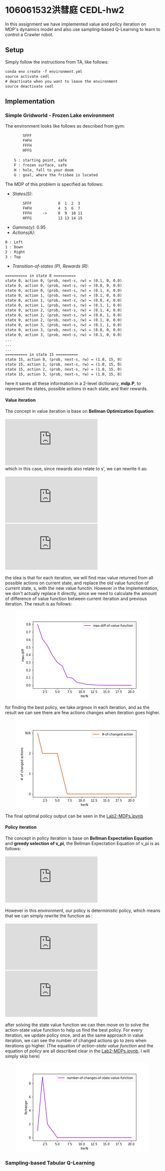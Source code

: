 # 106061532洪彗庭 CEDL-hw2

In this assignment we have implemented value and policy iteration on MDP's dynamics model and also use sampling-based Q-Learning to learn to control a Crawler robot.

## Setup
Simply follow the instructions from TA, like follows:

```
conda env create -f environment.yml
source activate cedl
# deactivate when you want to leave the environment
source deactivate cedl
```

## Implementation
### Simple Gridworld - Frozen Lake environment
The environment looks like follows as described from gym: </br>

```   	 
        SFFF
        FHFH
        FFFH
        HFFG

    S : starting point, safe
    F : frozen surface, safe
    H : hole, fall to your doom
    G : goal, where the frisbee is located
```

The MDP of this problem is specified as follows:

- _States(S)_:

```
        SFFF			0  1  2  3 
        FHFH			4  5  6  7
        FFFH     -> 	8  9  10 11
        HFFG			12 13 14 15
```

- _Gamma(γ)_: 0.95 </br>
- _Actions(A)_:

```
0 : Left
1 : Down
2 : Right
3 : Top
```

- _Transition-of-states (P), Rewards (R)_:

```
========== in state 0 ==========
state 0, action 0, (prob, next-s, rw) = (0.1, 0, 0.0)
state 0, action 0, (prob, next-s, rw) = (0.8, 0, 0.0)
state 0, action 0, (prob, next-s, rw) = (0.1, 4, 0.0)
state 0, action 1, (prob, next-s, rw) = (0.1, 0, 0.0)
state 0, action 1, (prob, next-s, rw) = (0.8, 4, 0.0)
state 0, action 1, (prob, next-s, rw) = (0.1, 1, 0.0)
state 0, action 2, (prob, next-s, rw) = (0.1, 4, 0.0)
state 0, action 2, (prob, next-s, rw) = (0.8, 1, 0.0)
state 0, action 2, (prob, next-s, rw) = (0.1, 0, 0.0)
state 0, action 3, (prob, next-s, rw) = (0.1, 1, 0.0)
state 0, action 3, (prob, next-s, rw) = (0.8, 0, 0.0)
state 0, action 3, (prob, next-s, rw) = (0.1, 0, 0.0)
...
...
...
========== in state 15 ==========
state 15, action 0, (prob, next-s, rw) = (1.0, 15, 0)
state 15, action 1, (prob, next-s, rw) = (1.0, 15, 0)
state 15, action 2, (prob, next-s, rw) = (1.0, 15, 0)
state 15, action 3, (prob, next-s, rw) = (1.0, 15, 0)
```

here it saves all these information in a 2-level dictionary, **mdp.P**, to represent the states, possible actions in each state, and their rewards.
</br>

#### Value iteration
The concept in value iteration is base on **Bellman Optimization Equation**: </br></br>
![BOE](https://latex.codecogs.com/gif.latex?v%5E*%28s%29%20%3D%20%5Cmax_%7Ba%5Cin%20A%7D%20%28R%5Ea_s%20&plus;%20%5Cgamma%20%5Csum_%7Bs%27%5Cin%20S%20%7DP%5Ea_%7Bss%27%7D%20v%5E*%28s%27%29%29)
</br>
which in this case, since rewards also relate to s', we can rewrite it as:</br></br>
![BOE_v2](https://latex.codecogs.com/gif.latex?v%5E*%28s%29%3D%5Cmax_%7Ba%5Cin%20A%7D%20%28%5Csum_%7Bs%27%5Cin%20S%20%7D%20P%5Ea_%7Bss%27%7D*%28R%5Ea_%7Bss%27%7D%20&plus;%20%5Cgamma%20v%5E*%28s%27%29%29%29)
![BOE_v3](https://latex.codecogs.com/gif.latex?%3D%20%5Cmax_%7Ba%5Cin%20A%7D%28%5Csum_%7Bs%27%5Cin%20S%20%7DP%28s%2C%20a%2C%20s%27%29*%5BR%28s%2C%20a%2C%20s%27%29%20&plus;%20%5Cgamma%20v%5E*%28s%27%29%5D%29)

the idea is that for each iteration, we will find max value returned from all possible actions on current state, and replace the old value function of current state, s, with the new value functin. However in the implementation, we don't actually replace it directly, since we need to calculate the amount of difference of value function between current iteration and previous iteration. The result is as follows:
<p align="center"><img src = "./imgs/max-diff-value-function.png"></p>

for finding the best policy, we take _argmax_ in each iteration, and as the result we can see there are few actions changes when iteration goes higher.
<p align="center"><img src = "./imgs/NchgAction.png"></p>

The final optimal policy output can be seen in the [Lab2-MDPs.ipynb](./Lab2-MDPs.ipynb)
</br>

#### Policy iteration
The concept in policy iteration is base on **Bellman Expectation Equation** and **greedy selection of v_pi**, the Bellman Expectation Equation of v_pi  is as follows: </br></br>
![BEE](https://latex.codecogs.com/gif.latex?v_%5Cpi%28s%29%3D%5Csum_%7Ba%5Cin%20A%7D%20%5Cpi%28a%20%7C%20s%29%20*%20%28%5Csum_%7Bs%27%5Cin%20S%20%7D%20P%5Ea_%7Bss%27%7D*%28R%5Ea_%7Bss%27%7D%20&plus;%20%5Cgamma%20v_%5Cpi%28s%27%29%29%29)

However in this environment, our policy is deterministic policy, which means that we can simply rewrite the function as : </br></br>
![BEE_simplify](https://latex.codecogs.com/gif.latex?v_%5Cpi%28s%29%3D%5Csum_%7Bs%27%5Cin%20S%20%7D%20P%5Ea_%7Bss%27%7D*%28R%5Ea_%7Bss%27%7D%20&plus;%20%5Cgamma%20v_%5Cpi%28s%27%29%29)
![BEE_simplify_ext](https://latex.codecogs.com/gif.latex?%3D%5Csum_%7Bs%27%5Cin%20S%20%7DP%28s%2C%20%5Cpi%28s%29%2C%20s%27%29*%5BR%28s%2C%20%5Cpi%28s%29%2C%20s%27%29%20&plus;%20%5Cgamma%20v_%5Cpi%28s%27%29%5D)

after solving the state value function we can then move on to solve the action-state value function to help us find the best policy. For every iteration, we update policy once, and as the same approach in value iteration, we can see the number of changed actions go to zero when iterations go higher. (The equation of _action-state value function_ and the equation of _policy_ are all described clear in the [Lab2-MDPs.ipynb](./Lab2-MDPs.ipynb), I will simply skip here)
<p align="center"><img src = "./imgs/N-of-change-of-state-value-function.png"></p>


### Sampling-based Tabular Q-Learning